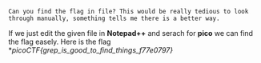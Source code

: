 ```
Can you find the flag in file? This would be really tedious to look through manually, something tells me there is a better way.
```

If we just edit the given file in **Notepad++** and serach for **pico** we can find the flag easely. Here is the flag **picoCTF{grep_is_good_to_find_things_f77e0797}*